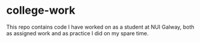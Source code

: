 # college-work
This repo contains code I have worked on as a student at NUI Galway, both as assigned work and as practice I did on my spare time.
